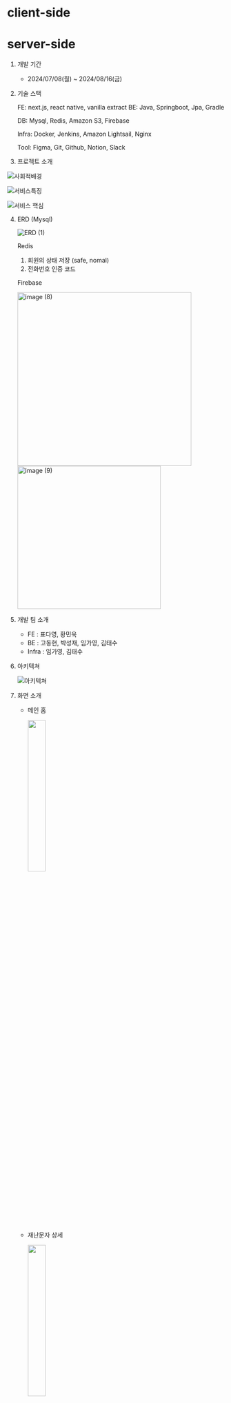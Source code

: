 # client-side
# server-side

1. 개발 기간
    - 2024/07/08(월) ~ 2024/08/16(금)
2. 기술 스택
    
    FE: next.js, react native, vanilla extract
    BE: Java, Springboot, Jpa, Gradle
    
    DB: Mysql, Redis, Amazon S3, Firebase
    
    Infra: Docker, Jenkins, Amazon Lightsail, Nginx
    
    Tool: Figma, Git, Github, Notion, Slack
    
3. 프로젝트 소개
    
![사회적배경](https://github.com/user-attachments/assets/7cf4e377-931c-42a0-b927-5fddff6cec44)

![서비스특징](https://github.com/user-attachments/assets/66748241-962b-4d97-baf3-14237c6b20cc)

![서비스 핵심](https://github.com/user-attachments/assets/307fb629-abfd-4f34-8b4d-f208d3fa1484)

    
4. ERD (Mysql)
    
   ![ERD (1)](https://github.com/user-attachments/assets/d572cd5c-5138-40cb-8ec4-9579221e9eca)
    
    Redis
    
    1. 회원의 상태 저장 (safe, nomal)
    2. 전화번호 인증 코드
    
    Firebase
    
   <img width="403" alt="image (8)" src="https://github.com/user-attachments/assets/6984f468-56fa-4e4c-8d62-ed0c1146f7e0">
    
    <img width="332" alt="image (9)" src="https://github.com/user-attachments/assets/9d6ca0b8-1141-4042-a3a5-595204c0edc1">
    
5. 개발 팀 소개
    - FE : 표다영, 황민욱
    - BE : 고동현, 박성재, 임가영, 김태수
    - Infra : 임가영, 김태수
6. 아키텍쳐
    
    ![아키텍쳐](https://github.com/user-attachments/assets/c74e9ee9-9db0-4224-9171-f860d2e7febd)

7. 화면 소개
    - 메인 홈
      
      <img src="https://github.com/user-attachments/assets/8bf9f46e-7274-45d4-8b01-a7074d45e02b" width="30%" height="30%"/>

    - 재난문자 상세

      <img src="https://github.com/user-attachments/assets/5ca855c3-e11b-48d8-82e7-65c96a9eafd5" width="30%" height="30%"/>

    - 알림
  
      <img src="https://github.com/user-attachments/assets/56d7e04d-122d-4df1-9410-82a489fb4d1a" width="30%" height="30%"/>

    - 게시판(욕설 필터링)

      <img src="https://github.com/user-attachments/assets/a9395704-fdfc-49bf-acf1-6ae3296fe779" width="30%" height="30%"/>

    - 게시판(핫게시물 알림)

      <img src="https://github.com/user-attachments/assets/c89d654c-d786-4c1e-b099-8179618f679b" width="30%" height="30%"/>

